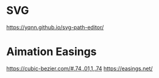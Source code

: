 # SVG
https://yqnn.github.io/svg-path-editor/

# Aimation Easings
https://cubic-bezier.com/#.74,.01,1,.74
https://easings.net/